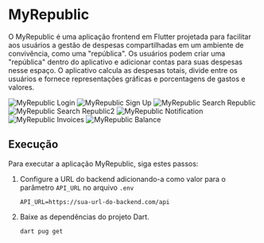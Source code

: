 # MyRepublic

O MyRepublic é uma aplicação frontend em Flutter projetada para facilitar aos usuários a gestão de despesas compartilhadas em um ambiente de convivência, como uma "república". Os usuários podem criar uma "república" dentro do aplicativo e adicionar contas para suas despesas nesse espaço. O aplicativo calcula as despesas totais, divide entre os usuários e fornece representações gráficas e porcentagens de gastos e valores.

![MyRepublic Login](/frontend/images/screenshots/1.png)
![MyRepublic Sign Up](/frontend/images/screenshots/2.png)
![MyRepublic Search Republic](/frontend/images/screenshots/3.png)
![MyRepublic Search Republic2 ](/frontend/images/screenshots/4.png)
![MyRepublic Notification](/frontend/images/screenshots/5.png)
![MyRepublic Invoices](/frontend/images/screenshots/6.png)
![MyRepublic Balance](/frontend/images/screenshots/7.png)

## Execução

Para executar a aplicação MyRepublic, siga estes passos:

1. Configure a URL do backend adicionando-a como valor para o parâmetro `API_URL` no arquivo `.env`
    ```
    API_URL=https://sua-url-do-backend.com/api
    ```
2. Baixe as dependências do projeto Dart.
    ```
    dart pug get
    ```
